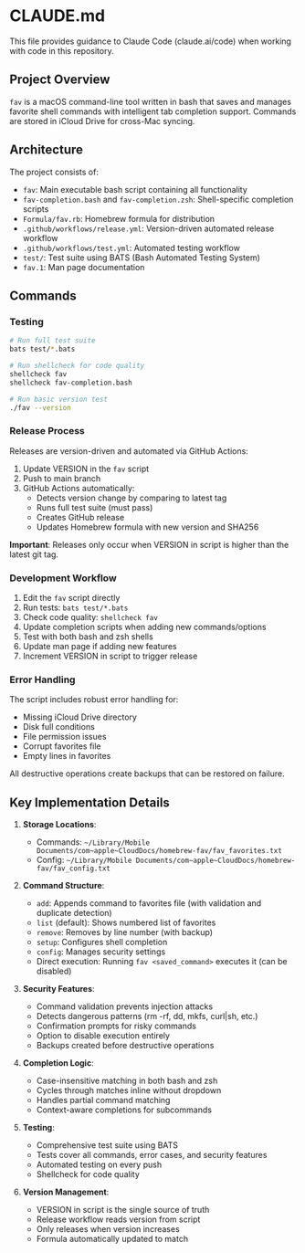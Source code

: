 # CLAUDE.md

This file provides guidance to Claude Code (claude.ai/code) when working with code in this repository.

## Project Overview

`fav` is a macOS command-line tool written in bash that saves and manages favorite shell commands with intelligent tab completion support. Commands are stored in iCloud Drive for cross-Mac syncing.

## Architecture

The project consists of:
- `fav`: Main executable bash script containing all functionality
- `fav-completion.bash` and `fav-completion.zsh`: Shell-specific completion scripts
- `Formula/fav.rb`: Homebrew formula for distribution
- `.github/workflows/release.yml`: Version-driven automated release workflow
- `.github/workflows/test.yml`: Automated testing workflow
- `test/`: Test suite using BATS (Bash Automated Testing System)
- `fav.1`: Man page documentation

## Commands

### Testing
```bash
# Run full test suite
bats test/*.bats

# Run shellcheck for code quality
shellcheck fav
shellcheck fav-completion.bash

# Run basic version test
./fav --version
```

### Release Process
Releases are version-driven and automated via GitHub Actions:
1. Update VERSION in the `fav` script
2. Push to main branch
3. GitHub Actions automatically:
   - Detects version change by comparing to latest tag
   - Runs full test suite (must pass)
   - Creates GitHub release
   - Updates Homebrew formula with new version and SHA256

**Important**: Releases only occur when VERSION in script is higher than the latest git tag.

### Development Workflow
1. Edit the `fav` script directly
2. Run tests: `bats test/*.bats`
3. Check code quality: `shellcheck fav`
4. Update completion scripts when adding new commands/options
5. Test with both bash and zsh shells
6. Update man page if adding new features
7. Increment VERSION in script to trigger release

### Error Handling
The script includes robust error handling for:
- Missing iCloud Drive directory
- Disk full conditions
- File permission issues
- Corrupt favorites file
- Empty lines in favorites

All destructive operations create backups that can be restored on failure.

## Key Implementation Details

1. **Storage Locations**: 
   - Commands: `~/Library/Mobile Documents/com~apple~CloudDocs/homebrew-fav/fav_favorites.txt`
   - Config: `~/Library/Mobile Documents/com~apple~CloudDocs/homebrew-fav/fav_config.txt`

2. **Command Structure**:
   - `add`: Appends command to favorites file (with validation and duplicate detection)
   - `list` (default): Shows numbered list of favorites
   - `remove`: Removes by line number (with backup)
   - `setup`: Configures shell completion
   - `config`: Manages security settings
   - Direct execution: Running `fav <saved_command>` executes it (can be disabled)

3. **Security Features**:
   - Command validation prevents injection attacks
   - Detects dangerous patterns (rm -rf, dd, mkfs, curl|sh, etc.)
   - Confirmation prompts for risky commands
   - Option to disable execution entirely
   - Backups created before destructive operations

4. **Completion Logic**: 
   - Case-insensitive matching in both bash and zsh
   - Cycles through matches inline without dropdown
   - Handles partial command matching
   - Context-aware completions for subcommands

5. **Testing**:
   - Comprehensive test suite using BATS
   - Tests cover all commands, error cases, and security features
   - Automated testing on every push
   - Shellcheck for code quality

6. **Version Management**: 
   - VERSION in script is the single source of truth
   - Release workflow reads version from script
   - Only releases when version increases
   - Formula automatically updated to match